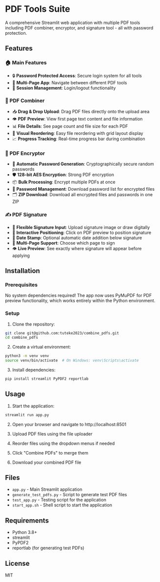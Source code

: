# PDF Tools Suite

A comprehensive Streamlit web application with multiple PDF tools including PDF combiner, encryptor, and signature tool - all with password protection.

## Features

### 🏠 Main Features
- 🔒 **Password Protected Access**: Secure login system for all tools
- 📑 **Multi-Page App**: Navigate between different PDF tools
- 🚪 **Session Management**: Login/logout functionality

### 📄 PDF Combiner
- 📥 **Drag & Drop Upload**: Drag PDF files directly onto the upload area
- 👁️ **PDF Preview**: View first page text content and file information
- 📊 **File Details**: See page count and file size for each PDF
- 🔄 **Visual Reordering**: Easy file reordering with grid layout display
- 📈 **Progress Tracking**: Real-time progress bar during combination

### 🔐 PDF Encryptor
- 🔑 **Automatic Password Generation**: Cryptographically secure random passwords
- 🛡️ **128-bit AES Encryption**: Strong PDF encryption
- 📦 **Bulk Processing**: Encrypt multiple PDFs at once
- 📝 **Password Management**: Download password list for encrypted files
- 🗂️ **ZIP Download**: Download all encrypted files and passwords in one ZIP

### ✍️ PDF Signature
- 📸 **Flexible Signature Input**: Upload signature image or draw digitally
- 📍 **Interactive Positioning**: Click on PDF preview to position signature
- 📅 **Date Stamp**: Optional automatic date addition below signature
- 📑 **Multi-Page Support**: Choose which page to sign
- 👁️ **Live Preview**: See exactly where signature will appear before applying

## Installation

### Prerequisites

No system dependencies required! The app now uses PyMuPDF for PDF preview functionality, which works entirely within the Python environment.

### Setup

1. Clone the repository:
```bash
git clone git@github.com:tuteke2023/combine_pdfs.git
cd combine_pdfs
```

2. Create a virtual environment:
```bash
python3 -m venv venv
source venv/bin/activate  # On Windows: venv\Scripts\activate
```

3. Install dependencies:
```bash
pip install streamlit PyPDF2 reportlab
```

## Usage

1. Start the application:
```bash
streamlit run app.py
```

2. Open your browser and navigate to http://localhost:8501

3. Upload PDF files using the file uploader

4. Reorder files using the dropdown menus if needed

5. Click "Combine PDFs" to merge them

6. Download your combined PDF file

## Files

- `app.py` - Main Streamlit application
- `generate_test_pdfs.py` - Script to generate test PDF files
- `test_app.py` - Testing script for the application
- `start_app.sh` - Shell script to start the application

## Requirements

- Python 3.8+
- streamlit
- PyPDF2
- reportlab (for generating test PDFs)

## License

MIT